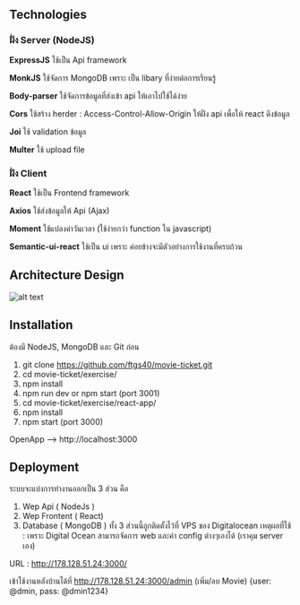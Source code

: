 ## Technologies 

### ฝั่ง Server (NodeJS)

**ExpressJS** ใช้เป็น Api framework

**MonkJS** ใช้จัดการ MongoDB เพราะ เป็น libary ที่ง่ายต่อการเรียนรู้

**Body-parser** ใช้จัดการข้อมูลที่ส่งเข้า api ให้เอาไปใช้ได้ง่าย

**Cors** ใช้สร้าง herder : Access-Control-Allow-Origin ให้ฝั่ง api เพื่อให้ react ดึงข้อมูล

**Joi** ใช้ validation ข้อมูล

**Multer** ใช้ upload file

### ฝั่ง Client
**React** ใช้เป็น  Frontend framework

**Axios** ใช้ส่งข้อมูลให้ Api (Ajax)

**Moment** ใช้แปลงค่าวันเวลา (ใช้ง่ายกว่า function ใน javascript)

**Semantic-ui-react** ใช้เป็น ui เพราะ ค่อยข้างจะมีตัวอย่างการใช้งานที่ครบถ้วน


## Architecture Design

![alt text](http://178.128.51.24:3001/image/thinkNet.jpg)

## Installation 
ต้องมี NodeJS, MongoDB และ Git ก่อน

1. git clone https://github.com/ftgs40/movie-ticket.git
2. cd movie-ticket/exercise/
3. npm install
4. npm run dev or npm start (port 3001)
5. cd movie-ticket/exercise/react-app/
6. npm install
7. npm start (port 3000)

OpenApp --> http://localhost:3000

## Deployment
ระบบจะแบ่งการทำงานออกเป็น 3 ส่วน คือ
1. Wep Api ( NodeJs )
2. Wep Frontent ( React)
3. Database ( MongoDB )
ทั้ง 3 ส่วนนี้ถูกติดตั้งไว้ที่ VPS ของ Digitalocean 
เหตุผลที่ใช้  : เพราะ Digital Ocean สามารถจัดการ web และค่า config ต่างๆเองได้ (เราคุม server เอง) 

URL :  http://178.128.51.24:3000/

เข้าใช้งานหลังบ้านได้ที่  http://178.128.51.24:3000/admin  (เพิ่ม/ลบ Movie) {user: @dmin, pass: @dmin1234}
##

